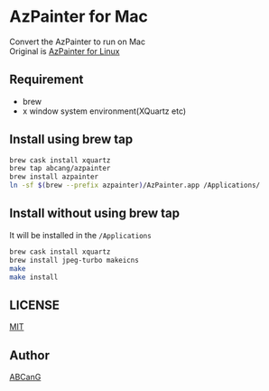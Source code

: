 AzPainter for Mac
====

Convert the AzPainter to run on Mac  
Original is [AzPainter for Linux](http://azsky2.html.xdomain.jp/linux/azpainter.html)

## Requirement
* brew
* x window system environment(XQuartz etc)

## Install using brew tap
```bash
brew cask install xquartz
brew tap abcang/azpainter
brew install azpainter
ln -sf $(brew --prefix azpainter)/AzPainter.app /Applications/
```

## Install without using brew tap
It will be installed in the `/Applications`

```bash
brew cask install xquartz
brew install jpeg-turbo makeicns
make
make install
```

## LICENSE
[MIT](https://github.com/ABCanG/azpainter-mac/blob/master/LICENSE)

## Author

[ABCanG](https://github.com/ABCanG)
